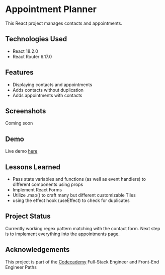 # Appointment Planner

This React project manages contacts and appointments.

## Technologies Used

- React 18.2.0
- React Router 6.17.0

## Features

- Displaying contacts and appointments
- Adds contacts without duplication
- Adds appointments with contacts

## Screenshots

Coming soon

## Demo

Live demo [here](https://653818dd72e54c00a28dd055--majestic-dragon-09e4a2.netlify.app/contacts)

## Lessons Learned

- Pass state variables and functions (as well as event handlers) to different components using props
- Implement React Forms
- Utilize .map() to craft many but different customizable Tiles
- using the effect hook (useEffect) to check for duplicates

## Project Status

Currently working regex pattern matching with the contact form. Next step is to implement everything into the appointments page.

## Acknowledgements

This project is part of the [Codecademy](https://www.codecademy.com) Full-Stack Engineer and Front-End Engineer Paths
